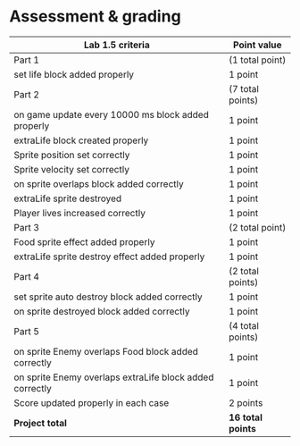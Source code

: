 # Assessment & grading

Lab 1.5 criteria|Point value 
-|-
Part 1|(1 total point)
set life block added properly|1 point
Part 2|(7 total points)
on game update every 10000 ms block added properly|1 point
extraLife block created properly|1 point
Sprite position set correctly|1 point
Sprite velocity set correctly|1 point
on sprite overlaps block added correctly|1 point
extraLife sprite destroyed|1 point
Player lives increased correctly|1 point
Part 3|(2 total point)
Food sprite effect added properly|1 point
extraLife sprite destroy effect added properly|1 point
Part 4|(2 total points)
set sprite auto destroy block added correctly|1 point
on sprite destroyed block added correctly|1 point
Part 5|(4 total points)
on sprite Enemy overlaps Food block added correctly|1 point
on sprite Enemy overlaps extraLife block added correctly|1 point
Score updated properly in each case|2 points
<b>Project total</b>|<b>16 total points</b>
